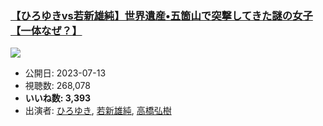 ### [【ひろゆきvs若新雄純】世界遺産•五箇山で突撃してきた謎の女子【一体なぜ？】](https://www.youtube.com/watch?v=5E7l-hdwWXs)
[![](https://img.youtube.com/vi/5E7l-hdwWXs/sddefault.jpg)](https://www.youtube.com/watch?v=5E7l-hdwWXs)
-   公開日: 2023-07-13
-   視聴数: 268,078
-   **いいね数: 3,393**
-   出演者: [ひろゆき](/rehacq_fan/people/ひろゆき "wikilink"), [若新雄純](/rehacq_fan/people/若新雄純 "wikilink"), [高橋弘樹](/rehacq_fan/people/高橋弘樹 "wikilink")
